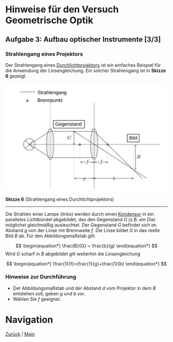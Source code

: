 # Hinweise für den Versuch Geometrische Optik

## Aufgabe 3: Aufbau optischer Instrumente [3/3]

### Strahlengang eines Projektors

Der Strahlengang eines [Durchlichtprojektors](https://de.wikipedia.org/wiki/Projektor#Durchlichtprojektion) ist ein einfaches Beispiel für die Anwendung der Linsengleichung. Ein solcher Strahlengang ist in **Skizze 6** gezeigt. 

<img src="../figures/Projektor.png" width="900" style="zoom:100%;" />

**Skizze 6** (Strahlengang eines Durchlichtprojektors)

---

Die Strahlen einer Lampe (links) werden durch einen [Kondensor](https://de.wikipedia.org/wiki/Kondensor) in ein paralleles Lichtbündel abgebildet, das den Gegenstand $G$ (z.B. ein Dia) möglichst gleichmäßig ausleuchtet. Der Gegenstand $G$ befindet sich im Abstand $g$ von der Linse mit Brennweite $f$. Die Linse bildet $G$ in das reelle Bild $B$ ab. Für den Abbildungsmaßstab gilt: 

$$
\begin{equation*}
\frac{B}{G} = \frac{b}{g}
\end{equation*}
$$
Wird $G$ scharf in $B$ abgebildet gilt weiterhin die Linsengleichung

$$
\begin{equation*}
\frac{1}{f}=\frac{1}{g}+\frac{1}{b}
\end{equation*}
$$

### Hinweise zur Durchführung

- Der Abbildungsmaßstab und der Abstand $d$ vom Projektor in dem $B$ entstehen soll, geben $g$ und $b$ vor. 
- Wählen Sie $f$ geeignet. 

# Navigation

[Zurück](https://git.scc.kit.edu/etp-lehre/p1-for-students/-/blob/main/Geometrische_Optik/doc/Hinweise-Aufgabe-3-a.md) | [Main](https://git.scc.kit.edu/etp-lehre/p1-for-students/-/tree/main/Geometrische_Optik)

